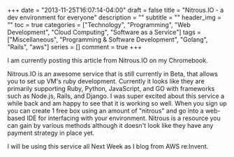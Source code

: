 +++
date = "2013-11-25T16:07:14-04:00"
draft = false
title = "Nitrous.IO - a dev environment for everyone"
description = ""
subtitle = ""
header_img = ""
toc = true
categories = ["Technology", "Programming", "Web Development", "Cloud Computing", "Software as a Service"]
tags = ["Miscellaneous", "Programming & Software Development", "Golang", "Rails", "aws"]
series = []
comment = true
+++

I am currently posting this article from Nitrous.IO on my Chromebook. 

Nitrous.IO is an awesome service that is still currently in Beta, that allows you to set up VM's ruby development. 
Currently it looks like they are primarily supporting Ruby, Python, JavaScript, and GO with frameworks such as Node.js, Rails, and Django.
I was super excited about this service a while back and am happy to see that it is working so well. 
When you sign up you can create 1 free box using an amount of "nitrous" and go into a web-based IDE for interfacing with your environment.
Nitrous is a resource you can gain by various methods although it doesn't look like they have any payment strategy in place yet.

I will be using this service all Next Week as I blog from AWS re:Invent. 

